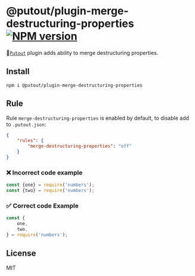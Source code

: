 # @putout/plugin-merge-destructuring-properties [![NPM version][NPMIMGURL]][NPMURL]

[NPMIMGURL]: https://img.shields.io/npm/v/@putout/plugin-merge-destructuring-properties.svg?style=flat&longCache=true
[NPMURL]: https://npmjs.org/package/@putout/plugin-merge-destructuring-properties"npm"

🐊[`Putout`](https://github.com/coderaiser/putout) plugin adds ability to merge destructuring properties.

## Install

```
npm i @putout/plugin-merge-destructuring-properties
```

## Rule

Rule `merge-destructuring-properties` is enabled by default, to disable add to `.putout.json`:

```json
{
    "rules": {
        "merge-destructuring-properties": "off"
    }
}
```

### ❌ Incorrect code example

```js
const {one} = require('numbers');
const {two} = require('numbers');
```

### ✅ Correct code Example

```js
const {
    one,
    two,
} = require('numbers');
```

## License

MIT
